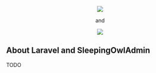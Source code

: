 <p align="center"><img src="https://laravel.com/assets/img/components/logo-laravel.svg"></p>

<p align="center">and</p>
<p align="center"><img src="https://avatars2.githubusercontent.com/u/17903680?s=400&v=4"></p>

</p>

## About Laravel and SleepingOwlAdmin

TODO    